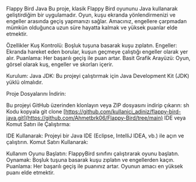 Flappy Bird Java
Bu proje, klasik Flappy Bird oyununu Java kullanarak geliştirdiğim bir uygulamadır. Oyun, kuşu ekranda yönlendirmenizi ve engeller arasında geçiş yapmanızı sağlar. Amacınız, engellere çarpmadan mümkün olduğunca uzun süre hayatta kalmak ve yüksek puanlar elde etmektir.

Özellikler
Kuş Kontrolü: Boşluk tuşuna basarak kuşu zıplatın.
Engeller: Ekranda hareket eden borular, kuşun geçmeye çalıştığı engeller olarak yer alır.
Puanlama: Her başarılı geçiş ile puan artar.
Basit Grafik Arayüzü: Oyun, görsel olarak kuş, engeller ve skorları içerir.

Kurulum:
Java JDK: Bu projeyi çalıştırmak için Java Development Kit (JDK) yüklü olmalıdır.

Proje Dosyalarını İndirin:

Bu projeyi GitHub üzerinden klonlayın veya ZIP dosyasını indirip çıkarın:
sh
Kodu kopyala
git clone [https://github.com/kullanici_adiniz/flappy-bird-java.git](https://github.com/Ahmetbrk06/Flappy-Bird/tree/main)
IDE veya Komut Satırı ile Çalıştırma:

IDE Kullanarak: Projeyi bir Java IDE (Eclipse, IntelliJ IDEA, vb.) ile açın ve çalıştırın.
Komut Satırı Kullanarak:

Kullanım
Oyunu Başlatın: FlappyBird sınıfını çalıştırarak oyunu başlatın.
Oynamak: Boşluk tuşuna basarak kuşu zıplatın ve engellerden kaçın.
Puanlama: Her başarılı geçiş ile puanınız artar. Oyunun amacı en yüksek puanı elde etmektir.
